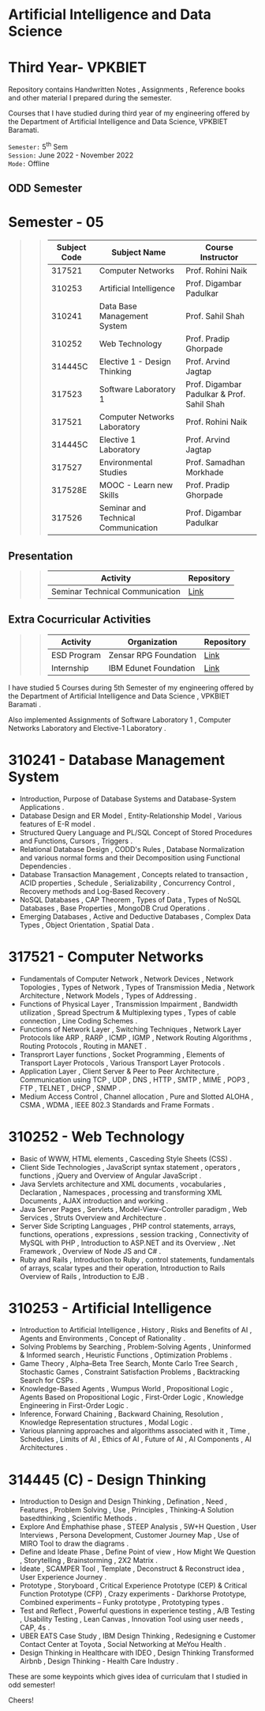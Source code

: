 # Artificial Intelligence and Data Science
# Third Year- VPKBIET


Repository contains Handwritten Notes , Assignments , Reference books and other material I prepared during the semester.  

Courses that I have studied during third year of my engineering offered by the Department of Artificial Intelligence and Data Science, VPKBIET Baramati.


`Semester:` 5<sup>th</sup> Sem  
`Session:` June 2022 - November 2022   
`Mode:` Offline 



## ODD Semester


# Semester - 05  
>> Subject Code | Subject Name | Course Instructor
>> --- | --- | ---
>> 317521 | Computer Networks | Prof. Rohini Naik
>> 310253 | Artificial Intelligence | Prof. Digambar Padulkar
>> 310241 | Data Base Management System | Prof. Sahil Shah
>> 310252 | Web Technology | Prof. Pradip Ghorpade
>> 314445C | Elective 1 - Design Thinking | Prof. Arvind Jagtap
>> 317523 | Software Laboratory 1 | Prof. Digambar Padulkar &  Prof. Sahil Shah
>> 317521 | Computer Networks Laboratory | Prof. Rohini Naik
>> 314445C | Elective 1 Laboratory | Prof. Arvind Jagtap
>> 317527 | Environmental Studies | Prof. Samadhan Morkhade
>> 317528E | MOOC - Learn new Skills | Prof. Pradip Ghorpade
>> 317526 | Seminar and Technical Communication | Prof. Digambar Padulkar

##   Presentation 
>>   Activity | Repository
>>   --- | ---
>>   Seminar Technical Communication | [Link](https://github.com/yashraj9011/Seminar-Details.git)



## Extra Cocurricular Activities 
>>   Activity  | Organization  | Repository
>>   --- | --- | ---
>>    ESD Program  | Zensar RPG Foundation | [Link](https://github.com/yashraj9011/Zensar-ESD-Training.git)
>>    Internship  | IBM Edunet Foundation | [Link](https://github.com/yashraj9011/IBM-Internship--TEAM-AI16-ENIGMA-.git)

I have studied 5 Courses during 5th Semester of my engineering offered by the Department of Artificial Intelligence and Data Science , VPKBIET Baramati .

Also implemented Assignments of Software Laboratory 1 , Computer Networks Laboratory and Elective-1 Laboratory .

# 310241 - Database Management System 
-  Introduction, Purpose of Database Systems and Database-System Applications .
-  Database Design and ER Model ,  Entity-Relationship Model , Various features of E-R model .   
-  Structured Query Language and PL/SQL Concept of Stored Procedures and Functions, Cursors , Triggers .
-  Relational Database Design , CODD's Rules , Database Normalization and various normal forms and their Decomposition using Functional Dependencies .
-  Database Transaction Management , Concepts related to transaction , ACID properties , Schedule , Serializability , Concurrency Control , Recovery methods and Log-Based Recovery .
-  NoSQL Databases , CAP Theorem , Types of Data , Types of NoSQL Databases , Base Properties , MongoDB Crud Operations . 
-  Emerging Databases , Active and Deductive Databases , Complex Data Types , Object Orientation , Spatial Data .

# 317521 - Computer Networks
-  Fundamentals of Computer Network , Network Devices , Network Topologies , Types of Network , Types of Transmission Media , Network Architecture ,  Network Models , Types of Addressing .
-  Functions of Physical Layer , Transmission Impairment , Bandwidth utilization , Spread Spectrum & Multiplexing types , Types of cable connection , Line Coding Schemes .
-  Functions of Network Layer , Switching Techniques , Network Layer Protocols like ARP , RARP , ICMP , IGMP , Network Routing Algorithms , Routing Protocols , Routing in MANET .
-  Transprort Layer functions , Socket Programming , Elements of Transport Layer Protocols ,  Various Transport Layer Protocols .
-  Application Layer , Client Server & Peer to Peer Architecture , Communication using TCP , UDP , DNS , HTTP , SMTP , MIME , POP3 , FTP , TELNET , DHCP , SNMP .
-  Medium Access Control , Channel allocation , Pure and Slotted ALOHA , CSMA , WDMA , IEEE 802.3 Standards and Frame Formats .
  
#  310252 - Web Technology

- Basic of WWW, HTML elements , Casceding Style Sheets (CSS) .
- Client Side Technologies , JavaScript syntax statement , operators , functions , jQuery and Overview of Angular JavaScript .
- Java Servlets architecture and XML documents , vocabularies , Declaration , Namespaces , processing and transforming XML Documents , AJAX introduction and working .
- Java Server Pages , Servlets , Model-View-Controller paradigm , Web Services , Struts Overview and Architecture .
- Server Side Scripting Languages , PHP control statements, arrays, functions, operations , expressions , session tracking , Connectivity of MySQL with PHP , Introduction to ASP.NET and its Overview , .Net Framework , Overview of Node JS and C# .
- Ruby and Rails , Introduction to Ruby ,  control statements, fundamentals of arrays, scalar types and their operation, Introduction to Rails Overview of Rails , Introduction to EJB .
      

#  310253 - Artificial Intelligence

- Introduction to Artificial Intelligence , History , Risks and Benefits of AI , Agents and Environments , Concept of Rationality .
- Solving Problems by Searching , Problem-Solving Agents , Uninformed & Informed search , Heuristic Functions , Optimization Problems .
- Game Theory , Alpha–Beta Tree Search, Monte Carlo Tree Search , Stochastic Games , Constraint Satisfaction Problems , Backtracking Search for CSPs .
- Knowledge-Based Agents , Wumpus World , Propositional Logic , Agents Based on Propositional Logic ,  First-Order Logic , Knowledge Engineering in First-Order Logic .
- Inference, Forward Chaining , Backward Chaining, Resolution , Knowledge Representation structures , Modal Logic .
- Various planning approaches and algorithms associated with it , Time , Schedules , Limits of AI , Ethics of AI , Future of AI , AI Components , AI Architectures .


# 314445 (C) - Design Thinking
 
- Introduction to Design and Design Thinking , Defination , Need , Features , Problem Solving , Use , Principles , Thinking-A Solution basedthinking , Scientific Methods .
- Explore And Emphathise phase , STEEP Analysis , 5W+H Question , User Interviews , Persona Development, Customer Journey Map , Use of MIRO Tool to draw the diagrams .
- Define and Ideate Phase , Define Point of view , How Might We Question , Storytelling , Brainstorming , 2X2 Matrix .
- Ideate , SCAMPER Tool , Template , Deconstruct & Reconstruct idea , User Experience Journey .
- Prototype , Storyboard , Critical Experience Prototype (CEP) & Critical Function Prototype (CFP) , Crazy experiments - Darkhorse Prototype, Combined experiments – Funky prototype ,      Prototyping types .
- Test and Reflect , Powerful questions in experience testing ,  A/B Testing , Usability Testing , Lean Canvas , Innovation Tool using user needs , CAP, 4s .
- UBER EATS Case Study , IBM Design Thinking , Redesigning e Customer Contact Center at Toyota , Social Networking at MeYou Health .
- Design Thinking in Healthcare with IDEO ,  Design Thinking Transformed Airbnb , Design Thinking - Health Care Industry .


These are some keypoints which gives idea of curriculam that I studied in odd semester! 
 
Cheers!  
